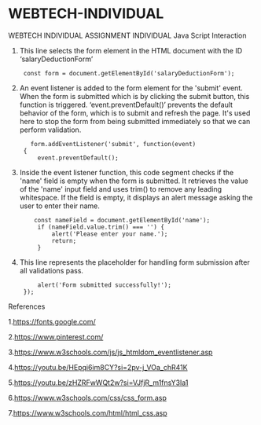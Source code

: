 # WEBTECH-INDIVIDUAL
WEBTECH INDIVIDUAL ASSIGNMENT INDIVIDUAL 
Java Script Interaction
1. This line selects the form element in the HTML document with the ID ‘salaryDeductionForm’
    
        const form = document.getElementById('salaryDeductionForm');

2. An event listener is added to the form element for the 'submit' event. When the form is submitted which is by clicking the submit button,
this function is triggered. ‘event.preventDefault()’ prevents the default behavior of the form, 
which is to submit and refresh the page. It's used here to stop the form from being submitted immediately so that we can perform validation.

          form.addEventListener('submit', function(event) 
        {
            event.preventDefault(); 

3. Inside the event listener function, this code segment checks if the 'name' field is empty when the form is submitted. 
It retrieves the value of the 'name' input field and uses trim() to remove any leading whitespace. 
If the field is empty, it displays an alert message asking the user to enter their name.

           const nameField = document.getElementById('name');
            if (nameField.value.trim() === '') {
                alert('Please enter your name.');
                return;
            }

4. This line represents the placeholder for handling form submission after all validations pass. 
 
            alert('Form submitted successfully!');
        });

References

1.https://fonts.google.com/ 

2.https://www.pinterest.com/ 

3.https://www.w3schools.com/js/js_htmldom_eventlistener.asp 

4.https://youtu.be/HEpqi6im8CY?si=2pv-j_VOa_chR41K 

5.https://youtu.be/zHZRFwWQt2w?si=VJfjR_m1fnsY3Ia1 

6.https://www.w3schools.com/css/css_form.asp 

7.https://www.w3schools.com/html/html_css.asp 

